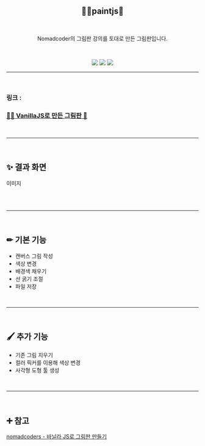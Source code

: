 <h2 align="middle">👩‍🎨paintjs🎨</h2>
<br />
<p align="middle">Nomadcoder의 그림판 강의를 토대로 만든 그림판입니다.</p>
<br />

<p align="middle">
  <img src="https://img.shields.io/badge/html-E34F26?style=for-the-badge&logo=html5&logoColor=white" />
  <img src="https://img.shields.io/badge/css-1572B6?style=for-the-badge&logo=css3&logoColor=white" />
  <img src="https://img.shields.io/badge/javascript-F7DF1E?style=for-the-badge&logo=javascript&logoColor=white" />
</p>

---

<br/>

### 링크 :

### <a href="https://alsth712.github.io/paintjs/">👩‍🎨 VanillaJS로 만든 그림판 🎨</a>

<br/>

---

<br />

## ✨ 결과 화면

이미지

<br />

<br />

---

<br/>

## ✏ 기본 기능

- 캔버스 그림 작성
- 색상 변경
- 배경색 채우기
- 선 굵기 조절
- 파일 저장

<br />

---

<br/>

## 🖌 추가 기능

- 기존 그림 지우기
- 컬러 픽커를 이용해 색상 변경
- 사각형 도형 툴 생성

<br />

---

<br/>

## ➕ 참고

<a href="https://nomadcoders.co/javascript-for-beginners-2">nomadcoders - 바닐라 JS로 그림판 만들기</a>

<br/>
